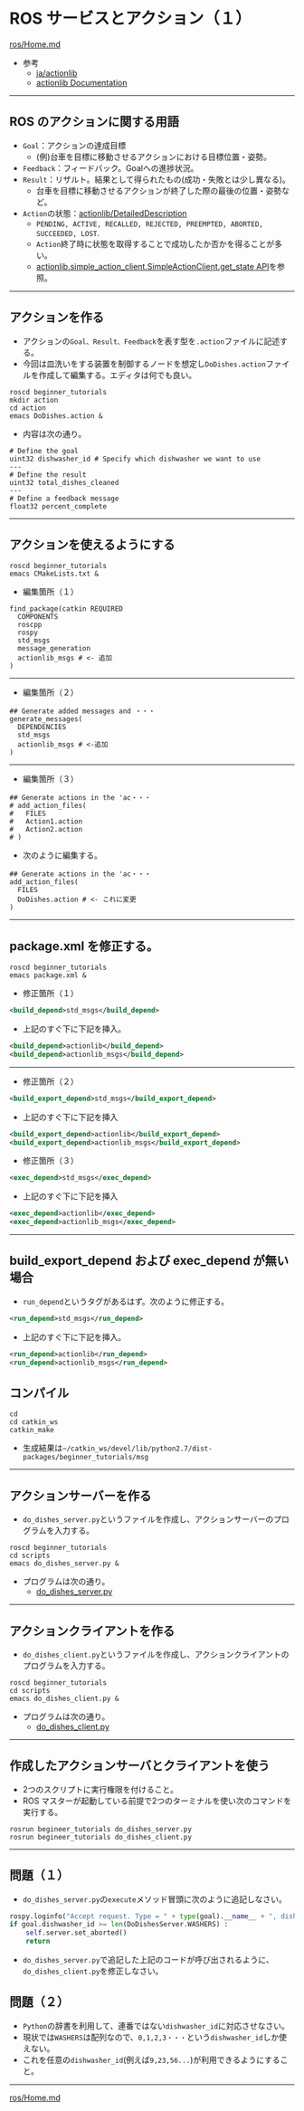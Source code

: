 # ROS サービスとアクション（１）

[ros/Home.md](Home.md)

* 参考
  * [ja/actionlib](http://wiki.ros.org/ja/actionlib)
  * [actionlib Documentation](http://docs.ros.org/kinetic/api/actionlib/html/index.html)

---

## ROS のアクションに関する用語

* `Goal`：アクションの達成目標
  * (例)台車を目標に移動させるアクションにおける目標位置・姿勢。
* `Feedback`：フィードバック。Goalへの進捗状況。
* `Result`：リザルト。結果として得られたもの(成功・失敗とは少し異なる)。
  * 台車を目標に移動させるアクションが終了した際の最後の位置・姿勢など。
* `Action`の状態：[actionlib/DetailedDescription](http://wiki.ros.org/actionlib/DetailedDescription)
  * `PENDING, ACTIVE, RECALLED, REJECTED, PREEMPTED, ABORTED, SUCCEEDED, LOST`.
  * `Action`終了時に状態を取得することで成功したか否かを得ることが多い。
  * [actionlib.simple_action_client.SimpleActionClient.get_state API](http://docs.ros.org/kinetic/api/actionlib/html/classactionlib_1_1simple__action__client_1_1SimpleActionClient.html#a1496dbc011f48451f4ea98e1ad2f8cd9)を参照。

---

## アクションを作る

* アクションの`Goal、Result、Feedback`を表す型を`.action`ファイルに記述する。
* 今回は皿洗いをする装置を制御するノードを想定し`DoDishes.action`ファイルを作成して編集する。エディタは何でも良い。

```shell
roscd beginner_tutorials
mkdir action
cd action
emacs DoDishes.action &
```

* 内容は次の通り。

```text
# Define the goal
uint32 dishwasher_id # Specify which dishwasher we want to use
---
# Define the result
uint32 total_dishes_cleaned
---
# Define a feedback message
float32 percent_complete
```

---

## アクションを使えるようにする

```shell
roscd beginner_tutorials
emacs CMakeLists.txt &
```

* 編集箇所（１）

```text
find_package(catkin REQUIRED
  COMPONENTS
  roscpp
  rospy
  std_msgs
  message_generation
  actionlib_msgs # <- 追加
)
```

---

* 編集箇所（２）

```text
## Generate added messages and ・・・
generate_messages(
  DEPENDENCIES
  std_msgs
  actionlib_msgs # <-追加
)
```

---

* 編集箇所（３）

```text
## Generate actions in the 'ac・・・
# add_action_files(
#   FILES
#   Action1.action
#   Action2.action
# )
```

* 次のように編集する。

```text
## Generate actions in the 'ac・・・
add_action_files(
  FILES
  DoDishes.action # <- これに変更
)
```

---

## package.xml を修正する。

```shell
roscd beginner_tutorials
emacs package.xml &
```

* 修正箇所（１）

```xml
<build_depend>std_msgs</build_depend>
```

* 上記のすぐ下に下記を挿入。

```xml
<build_depend>actionlib</build_depend>
<build_depend>actionlib_msgs</build_depend>
```

---

* 修正箇所（２）

```xml
<build_export_depend>std_msgs</build_export_depend>
```

* 上記のすぐ下に下記を挿入

```xml
<build_export_depend>actionlib</build_export_depend>
<build_export_depend>actionlib_msgs</build_export_depend>
```

* 修正箇所（３）

```xml
<exec_depend>std_msgs</exec_depend>
```

* 上記のすぐ下に下記を挿入

```xml
<exec_depend>actionlib</exec_depend>
<exec_depend>actionlib_msgs</exec_depend>
```

---

## build_export_depend および exec_depend が無い場合

* `run_depend`というタグがあるはず。次のように修正する。

```xml
<run_depend>std_msgs</run_depend>
```

* 上記のすぐ下に下記を挿入。

```xml
<run_depend>actionlib</run_depend>
<run_depend>actionlib_msgs</run_depend>
```

## コンパイル

```shell
cd
cd catkin_ws
catkin_make
```

* 生成結果は`~/catkin_ws/devel/lib/python2.7/dist-packages/beginner_tutorials/msg`

---

## アクションサーバーを作る

* `do_dishes_server.py`というファイルを作成し、アクションサーバーのプログラムを入力する。

```shell
roscd beginner_tutorials
cd scripts
emacs do_dishes_server.py &
```

* プログラムは次の通り。
  * [do_dishes_server.py](do_dishes_server.py)

---

## アクションクライアントを作る

* `do_dishes_client.py`というファイルを作成し、アクションクライアントのプログラムを入力する。

```shell
roscd beginner_tutorials
cd scripts
emacs do_dishes_client.py &
```

* プログラムは次の通り。
  * [do_dishes_client.py](do_dishes_client.py)

---

## 作成したアクションサーバとクライアントを使う

* 2つのスクリプトに実行権限を付けること。
* ROS マスターが起動している前提で2つのターミナルを使い次のコマンドを実行する。

```shell
rosrun begineer_tutorials do_dishes_server.py
rosrun begineer_tutorials do_dishes_client.py
```

---

## 問題（１）

* `do_dishes_server.py`の`execute`メソッド冒頭に次のように追記しなさい。

```python
rospy.loginfo("Accept request. Type = " + type(goal).__name__ + ", dishwasher_id =" + str(goal.dishwasher_id))
if goal.dishwasher_id >= len(DoDishesServer.WASHERS) :
    self.server.set_aborted()
    return
```

* `do_dishes_server.py`で追記した上記のコードが呼び出されるように、`do_dishes_client.py`を修正しなさい。

## 問題（２）

* `Python`の辞書を利用して、連番ではない`dishwasher_id`に対応させなさい。
* 現状では`WASHERS`は配列なので、`0,1,2,3・・・`という`dishwasher_id`しか使えない。
* これを任意の`dishwasher_id`(例えば`9,23,56...`)が利用できるようにすること。
  
---

[ros/Home.md](Home.md)
